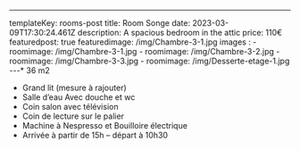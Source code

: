 ---
templateKey: rooms-post
title: Room Songe
date: 2023-03-09T17:30:24.461Z
description: A spacious bedroom in the attic
price: 110€
featuredpost: true
featuredimage: /img/Chambre-3-1.jpg
images :
    - roomimage: /img/Chambre-3-1.jpg
    - roomimage: /img/Chambre-3-2.jpg
    - roomimage: /img/Chambre-3-3.jpg
    - roomimage: /img/Desserte-etage-1.jpg
---* 36 m2
* Grand lit (mesure à rajouter)
* Salle d’eau Avec douche et wc
* Coin salon avec télévision
* Coin de lecture sur le palier
* Machine à Nespresso et Bouilloire électrique
* Arrivée à partir de 15h – départ à 10h30